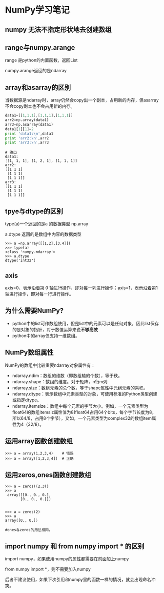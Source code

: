 NumPy学习笔记
===



## numpy 无法不指定形状地去创建数组

## range与numpy.arange

range 是python的内置函数，返回List

numpy.arange返回的是ndarray

## array和asarray的区别

当数据源是ndarray时，array仍然会copy出一个副本，占用新的内存，但asarray不会copy副本也不会占用新的内存。

```python
data1=[[1,1,1],[1,1,1],[1,1,1]]
arr2=np.array(data1)
arr3=np.asarray(data1)
data1[1][1]=2
print 'data1:\n',data1
print 'arr2:\n',arr2
print 'arr3:\n',arr3
```

```shell
# 输出
data1:
[[1, 1, 1], [1, 2, 1], [1, 1, 1]]
arr2:
[[1 1 1]
 [1 1 1]
 [1 1 1]]
arr3:
[[1 1 1]
 [1 1 1]
 [1 1 1]]
```



## tpye与dtype的区别

type(a)一个返回的是a 的数据类型 np.array  

 a.dtype 返回的是数组中内容的数据类型

```shell
>>> a =np.array([[1,2],[3,4]])
>>> type(a)
<class 'numpy.ndarray'>
>>> a.dtype
dtype('int32')
```

## axis

axis=0，表示沿着第 0 轴进行操作，即对每一列进行操作；axis=1，表示沿着第1轴进行操作，即对每一行进行操作。

## 为什么需要NumPy?

 - python中的list可作数组使用，但是list中的元素可以是任何对象，因此list保存的是对象的指针，对于数值运算来说**不够高效**
 - python中的array仅支持一维数组。

## NumPy数组属性

NumPy的数组中比较重要ndarray对象属性有：

- ndarray.ndim：数组的维数（即数组轴的个数），等于秩。
- ndarray.shape：数组的维度。对于矩阵，n行m列
- ndarray.size：数组元素的总个数，等于shape属性中元组元素的乘积。
- ndarray.dtype：表示数组中元素类型的对象，可使用标准的Python类型创建或指定dtype。
- ndarray.itemsize：数组中每个元素的字节大小。例如，一个元素类型为float64的数组itemsiz属性值为8(float64占用64个bits，每个字节长度为8，所以64/8，占用8个字节），又如，一个元素类型为complex32的数组item属性为4（32/8）。

## 运用array函数创建数组

```
>>> a = array(1,2,3,4)    # 错误  
>>> a = array([1,2,3,4])  # 正确 
```

## 运用zeros,ones函数创建数组

```
>>> a = zeros((2,3))       
>>> a
 array([[0., 0., 0.],
       [0., 0., 0.]])


>>> a = zeros(2)
>>> a
array([0., 0.])

#ones与zeros的用法相同。
```

## import numpy 和 from numpy import  \* 的区别

import numpy，如果使用numpy的属性都需要在前面加上numpy

from numpy import *，则不需要加入numpy

后者不建议使用，如果下次引用和numpy里的函数一样的情况，就会出现命名冲突。